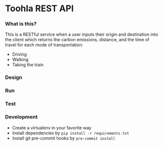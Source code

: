 # Toohla REST API

### What is this?

This is a RESTful service when a user inputs their origin and destination into the client which returns the carbon emissions, distance, and the time of travel for each mode of transportation:

- Driving
- Walking
- Taking the train

### Design

### Run

### Test

### Development

- Create a virtualenv in your favorite way
- Install dependencies by `pip install -r requirements.txt`
- Install git pre-commit hooks by `pre-commit install`
